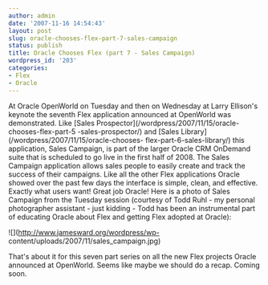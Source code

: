```yaml
---
author: admin
date: '2007-11-16 14:54:43'
layout: post
slug: oracle-chooses-flex-part-7-sales-campaign
status: publish
title: Oracle Chooses Flex (part 7 - Sales Campaign)
wordpress_id: '203'
categories:
- Flex
- Oracle
---
```


At Oracle OpenWorld on Tuesday and then on Wednesday at Larry Ellison's
keynote the seventh Flex application announced at OpenWorld was demonstrated.
Like [Sales Prospector](/wordpress/2007/11/15/oracle-chooses-flex-part-5
-sales-prospector/) and [Sales Library](/wordpress/2007/11/15/oracle-chooses-
flex-part-6-sales-library/) this application, Sales Campaign, is part of the
larger Oracle CRM OnDemand suite that is scheduled to go live in the first
half of 2008. The Sales Campaign application allows sales people to easily
create and track the success of their campaigns. Like all the other Flex
applications Oracle showed over the past few days the interface is simple,
clean, and effective. Exactly what users want! Great job Oracle! Here is a
photo of Sales Campaign from the Tuesday session (courtesy of Todd Ruhl - my
personal photographer assistant - just kidding - Todd has been an instrumental
part of educating Oracle about Flex and getting Flex adopted at Oracle):

![](http://www.jamesward.org/wordpress/wp-
content/uploads/2007/11/sales_campaign.jpg)

That's about it for this seven part series on all the new Flex projects Oracle
announced at OpenWorld. Seems like maybe we should do a recap. Coming soon.

